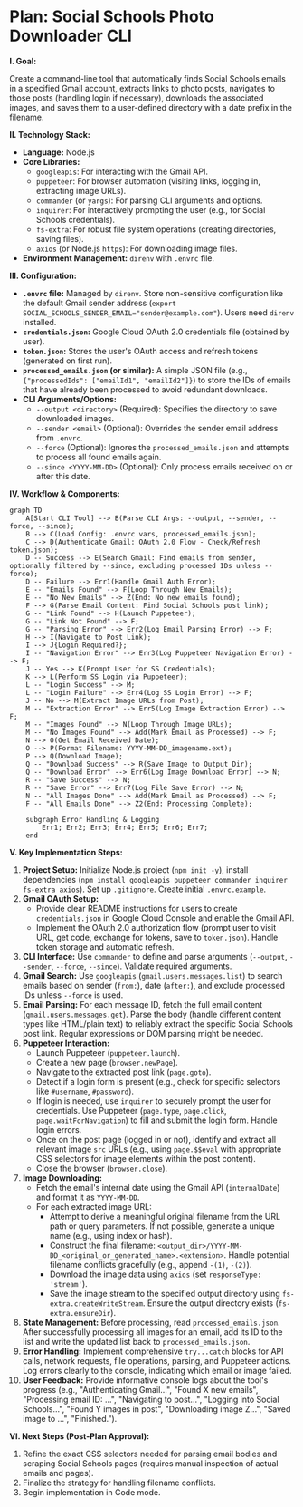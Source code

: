 # Plan: Social Schools Photo Downloader CLI

**I. Goal:**

Create a command-line tool that automatically finds Social Schools emails in a specified Gmail account, extracts links to photo posts, navigates to those posts (handling login if necessary), downloads the associated images, and saves them to a user-defined directory with a date prefix in the filename.

**II. Technology Stack:**

*   **Language:** Node.js
*   **Core Libraries:**
    *   `googleapis`: For interacting with the Gmail API.
    *   `puppeteer`: For browser automation (visiting links, logging in, extracting image URLs).
    *   `commander` (or `yargs`): For parsing CLI arguments and options.
    *   `inquirer`: For interactively prompting the user (e.g., for Social Schools credentials).
    *   `fs-extra`: For robust file system operations (creating directories, saving files).
    *   `axios` (or Node.js `https`): For downloading image files.
*   **Environment Management:** `direnv` with `.envrc` file.

**III. Configuration:**

*   **`.envrc` file:** Managed by `direnv`. Store non-sensitive configuration like the default Gmail sender address (`export SOCIAL_SCHOOLS_SENDER_EMAIL="sender@example.com"`). Users need `direnv` installed.
*   **`credentials.json`:** Google Cloud OAuth 2.0 credentials file (obtained by user).
*   **`token.json`:** Stores the user's OAuth access and refresh tokens (generated on first run).
*   **`processed_emails.json` (or similar):** A simple JSON file (e.g., `{"processedIds": ["emailId1", "emailId2"]}`) to store the IDs of emails that have already been processed to avoid redundant downloads.
*   **CLI Arguments/Options:**
    *   `--output <directory>` (Required): Specifies the directory to save downloaded images.
    *   `--sender <email>` (Optional): Overrides the sender email address from `.envrc`.
    *   `--force` (Optional): Ignores the `processed_emails.json` and attempts to process all found emails again.
    *   `--since <YYYY-MM-DD>` (Optional): Only process emails received on or after this date.

**IV. Workflow & Components:**

```mermaid
graph TD
    A[Start CLI Tool] --> B(Parse CLI Args: --output, --sender, --force, --since);
    B --> C(Load Config: .envrc vars, processed_emails.json);
    C --> D(Authenticate Gmail: OAuth 2.0 Flow - Check/Refresh token.json);
    D -- Success --> E(Search Gmail: Find emails from sender, optionally filtered by --since, excluding processed IDs unless --force);
    D -- Failure --> Err1(Handle Gmail Auth Error);
    E -- "Emails Found" --> F(Loop Through New Emails);
    E -- "No New Emails" --> Z(End: No new emails found);
    F --> G(Parse Email Content: Find Social Schools post link);
    G -- "Link Found" --> H(Launch Puppeteer);
    G -- "Link Not Found" --> F;
    G -- "Parsing Error" --> Err2(Log Email Parsing Error) --> F;
    H --> I(Navigate to Post Link);
    I --> J{Login Required?};
    I -- "Navigation Error" --> Err3(Log Puppeteer Navigation Error) --> F;
    J -- Yes --> K(Prompt User for SS Credentials);
    K --> L(Perform SS Login via Puppeteer);
    L -- "Login Success" --> M;
    L -- "Login Failure" --> Err4(Log SS Login Error) --> F;
    J -- No --> M(Extract Image URLs from Post);
    M -- "Extraction Error" --> Err5(Log Image Extraction Error) --> F;
    M -- "Images Found" --> N(Loop Through Image URLs);
    M -- "No Images Found" --> Add(Mark Email as Processed) --> F;
    N --> O(Get Email Received Date);
    O --> P(Format Filename: YYYY-MM-DD_imagename.ext);
    P --> Q(Download Image);
    Q -- "Download Success" --> R(Save Image to Output Dir);
    Q -- "Download Error" --> Err6(Log Image Download Error) --> N;
    R -- "Save Success" --> N;
    R -- "Save Error" --> Err7(Log File Save Error) --> N;
    N -- "All Images Done" --> Add(Mark Email as Processed) --> F;
    F -- "All Emails Done" --> Z2(End: Processing Complete);

    subgraph Error Handling & Logging
        Err1; Err2; Err3; Err4; Err5; Err6; Err7;
    end
```

**V. Key Implementation Steps:**

1.  **Project Setup:** Initialize Node.js project (`npm init -y`), install dependencies (`npm install googleapis puppeteer commander inquirer fs-extra axios`). Set up `.gitignore`. Create initial `.envrc.example`.
2.  **Gmail OAuth Setup:**
    *   Provide clear README instructions for users to create `credentials.json` in Google Cloud Console and enable the Gmail API.
    *   Implement the OAuth 2.0 authorization flow (prompt user to visit URL, get code, exchange for tokens, save to `token.json`). Handle token storage and automatic refresh.
3.  **CLI Interface:** Use `commander` to define and parse arguments (`--output`, `--sender`, `--force`, `--since`). Validate required arguments.
4.  **Gmail Search:** Use `googleapis` (`gmail.users.messages.list`) to search emails based on sender (`from:`), date (`after:`), and exclude processed IDs unless `--force` is used.
5.  **Email Parsing:** For each message ID, fetch the full email content (`gmail.users.messages.get`). Parse the body (handle different content types like HTML/plain text) to reliably extract the specific Social Schools post link. Regular expressions or DOM parsing might be needed.
6.  **Puppeteer Interaction:**
    *   Launch Puppeteer (`puppeteer.launch`).
    *   Create a new page (`browser.newPage`).
    *   Navigate to the extracted post link (`page.goto`).
    *   Detect if a login form is present (e.g., check for specific selectors like `#username`, `#password`).
    *   If login is needed, use `inquirer` to securely prompt the user for credentials. Use Puppeteer (`page.type`, `page.click`, `page.waitForNavigation`) to fill and submit the login form. Handle login errors.
    *   Once on the post page (logged in or not), identify and extract all relevant image `src` URLs (e.g., using `page.$$eval` with appropriate CSS selectors for image elements within the post content).
    *   Close the browser (`browser.close`).
7.  **Image Downloading:**
    *   Fetch the email's internal date using the Gmail API (`internalDate`) and format it as `YYYY-MM-DD`.
    *   For each extracted image URL:
        *   Attempt to derive a meaningful original filename from the URL path or query parameters. If not possible, generate a unique name (e.g., using index or hash).
        *   Construct the final filename: `<output_dir>/YYYY-MM-DD_<original_or_generated_name>.<extension>`. Handle potential filename conflicts gracefully (e.g., append `-(1)`, `-(2)`).
        *   Download the image data using `axios` (set `responseType: 'stream'`).
        *   Save the image stream to the specified output directory using `fs-extra.createWriteStream`. Ensure the output directory exists (`fs-extra.ensureDir`).
8.  **State Management:** Before processing, read `processed_emails.json`. After successfully processing all images for an email, add its ID to the list and write the updated list back to `processed_emails.json`.
9.  **Error Handling:** Implement comprehensive `try...catch` blocks for API calls, network requests, file operations, parsing, and Puppeteer actions. Log errors clearly to the console, indicating which email or image failed.
10. **User Feedback:** Provide informative console logs about the tool's progress (e.g., "Authenticating Gmail...", "Found X new emails", "Processing email ID: ...", "Navigating to post...", "Logging into Social Schools...", "Found Y images in post", "Downloading image Z...", "Saved image to ...", "Finished.").

**VI. Next Steps (Post-Plan Approval):**

1.  Refine the exact CSS selectors needed for parsing email bodies and scraping Social Schools pages (requires manual inspection of actual emails and pages).
2.  Finalize the strategy for handling filename conflicts.
3.  Begin implementation in Code mode.